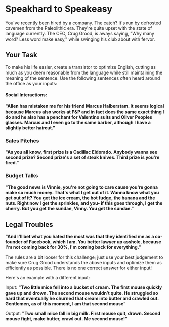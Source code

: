 # Speakhard to Speakeasy

You've recently been hired by a company. The catch? It's run by defrosted cavemen from the Paleolithic era. They're quite upset with the state of language currently. The CEO, Crug Grood, is aways saying, "Why many word? Less word make easy," while swinging his club about with fervor. 

## Your Task

To make his life easier, create a translator to optimize English, cutting as much as you deem reasonable from the language while still maintaining the meaning of the sentence. Use the following sentences often heard around the office as your inputs:

#### Social Interactions:
**"Allen has mistaken me for his friend Marcus Halberstam. It seems logical because Marcus also works at P&P and in fact does the same exact thing I do and he also has a penchant for Valentino suits and Oliver Peoples glasses. Marcus and I even go to the same barber, although I have a slightly better haircut."**

### Sales Pitches
**"As you all know, first prize is a Cadillac Eldorado. Anybody wanna see second prize? Second prize's a set of steak knives. Third prize is you're fired."**

### Budget Talks
**"The good news is Vinnie, you're not going to care cause you're gonna make so much money. That's what I get out of it. Wanna know what you get out of it? You get the ice cream, the hot fudge, the banana and the nuts. Right now I get the sprinkles, and you- if this goes through, I get the cherry. But you get the sundae, Vinny. You get the sundae."**

## Legal Troubles
**"And I'll bet what you hated the most was that they identified me as a co-founder of Facebook, which I am. You better lawyer up asshole, because I'm not coming back for 30%, I'm coming back for everything."**

The rules are a bit looser for this challenge; just use your best judgement to make sure Crug Grood understands the above inputs and optimize them as efficiently as possible. There is no one correct answer for either input!

Here's an example with a different input:

Input: **"Two little mice fell into a bucket of cream. The first mouse quickly gave up and drown. The second mouse wouldn’t quite. He struggled so hard that eventually he churned that cream into butter and crawled out. Gentlemen, as of this moment, I am that second mouse"**

Output: **"Two small mice fall in big milk. First mouse quit, drown. Second mouse fight, make butter, crawl out. Me second mouse!"**